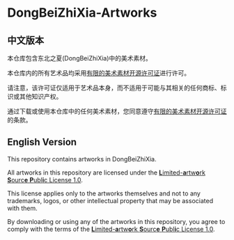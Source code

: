 # DongBeiZhiXia-Artworks

## 中文版本
本仓库包含东北之夏(DongBeiZhiXia)中的美术素材。

本仓库内的所有艺术品均采用[有限的美术素材开源许可证](./LICENSE.md)进行许可。

请注意，该许可证仅适用于艺术品本身，而不适用于可能与其相关的任何商标、标识或其他知识产权。

通过下载或使用本仓库中的任何美术素材，您同意遵守[有限的美术素材开源许可证](./LICENSE.md)的条款。

## English Version
This repository contains artworks in DongBeiZhiXia.

All artworks in this repository are licensed under the [**L**imited-**a**rtw**o**rk **S**ourc**e** **P**ubl**i**c License 1.0](./LICENSE.md). 

This license applies only to the artworks themselves and not to any trademarks, logos, or other intellectual property that may be associated with them.

By downloading or using any of the artworks in this repository, you agree to comply with the terms of the [**L**imited-**a**rtw**o**rk **S**ourc**e** **P**ubl**i**c License 1.0](./LICENSE.md).
